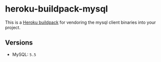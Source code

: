# heroku-buildpack-mysql

This is a [Heroku buildpack](http://devcenter.heroku.com/articles/buildpacks) for vendoring the mysql client binaries into your project.

## Versions

* MySQL: `5.5`
